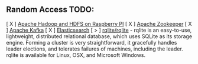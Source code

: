 
## Random Access TODO:
[ X ] [Apache Hadoop and HDFS on Raspberry PI](linux/raspberry-pi/database/hadoop.md )
[ X ] [Apache Zookeeper](linux/raspberry-pi/zookeeper/zookeeper.md)
[ X ] [Apache Kafka](linux/raspberry-pi/kafka/kafka.md)
[ X ] [Elasticsearch](linux/raspberry-pi/database/elasticsearch_6x.md)
[ > ] [rqlite/rqlite](https://github.com/rqlite/rqlite) - rqlite is an easy-to-use, lightweight, distributed relational database,
                     which uses SQLite as its storage engine. Forming a cluster is very straightforward, it gracefully handles
                     leader elections, and tolerates failures of machines,
                     including the leader. rqlite is available for Linux, OSX, and Microsoft Windows.

